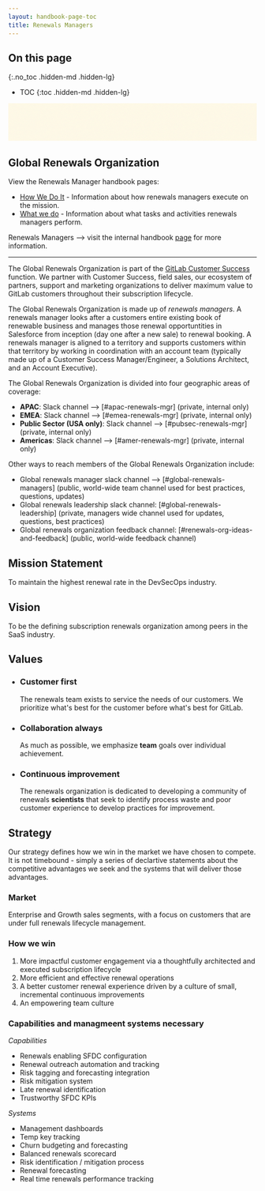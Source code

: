 ```yaml
---
layout: handbook-page-toc
title: Renewals Managers 
---
```


## On this page
{:.no_toc .hidden-md .hidden-lg}

- TOC
{:toc .hidden-md .hidden-lg}

![GitLab Renewals Organization](images/GitLab_GR_Handbookpage_Banner.gif)

Global Renewals Organization
---

View the Renewals Manager handbook pages:
- [How We Do It](https://about.gitlab.com/handbook/customer-success/renewals-managers/how) - Information about how renewals managers execute on the mission.
- [What we do](https://about.gitlab.com/handbook/customer-success/renewals-managers/what) - Information about what tasks and activities renewals managers perform.

Renewals Managers --> visit the internal handbook [page](https://internal-handbook.gitlab.io/handbook/sales/go-to-market/renewals/) for more information.

---
The Global Renewals Organization is part of the [GitLab Customer Success](https://about.gitlab.com/handbook/customer-success/) function. We partner with Customer Success, field sales, our ecosystem of partners, support and marketing organizations to deliver maximum value to GitLab customers throughout their subscription lifecycle.

The Global Renewals Organization is made up of *renewals managers*. A renewals manager looks after a customers entire existing book of renewable business and manages those renewal opportuntities in Salesforce from inception (day one after a new sale) to renewal booking. A renewals manager is aligned to a territory and supports customers within that territory by working in coordination with an account team (typically made up of a Customer Success Manager/Engineer, a Solutions Architect, and an Account Executive).

The Global Renewals Organization is divided into four geographic areas of coverage:

- **APAC**: Slack channel --> [#apac-renewals-mgr] (private, internal only) 
- **EMEA**: Slack channel --> [#emea-renewals-mgr] (private, internal only)
- **Public Sector (USA only)**: Slack channel --> [#pubsec-renewals-mgr] (private, internal only)
- **Americas**: Slack channel --> [#amer-renewals-mgr] (private, internal only)

Other ways to reach members of the Global Renewals Organization include: 

- Global renewals manager slack channel --> [#global-renewals-managers] (public, world-wide team channel used for best practices, questions, updates)
- Global renewals leadership slack channel: [#global-renewals-leadership] (private, managers wide channel used for updates, questions, best practices)
- Global renewals organization feedback channel: [#renewals-org-ideas-and-feedback] (public, world-wide feedback channel)


## Mission Statement

To maintain the highest renewal rate in the DevSecOps industry. 


## Vision 

To be the defining subscription renewals organization among peers in the SaaS industry. 


## Values

- ### Customer first
  The renewals team exists to service the needs of our customers. We prioritize what's best for the customer before what's best for GitLab. 
- ### Collaboration always
   As much as possible, we emphasize **team** goals over individual achievement. 
- ### Continuous improvement
   The renewals organization is dedicated to developing a community of renewals **scientists** that seek to identify process waste and poor customer experience to develop practices for improvement. 

## Strategy

Our strategy defines how we win in the market we have chosen to compete. It is not timebound - simply a series of declartive statements about the competitive advantages we seek and the systems that will deliver those advantages. 

### Market

 Enterprise and Growth sales segments, with a focus on customers that are under full renewals lifecycle management.

### How we win

1. More impactful customer engagement via a thoughtfully architected and executed subscription lifecycle
2. More efficient and effective renewal operations
3. A better customer renewal experience driven by a culture of small, incremental continuous improvements
4. An empowering team culture

### Capabilities and managmeent systems necessary

*Capabilities*

- Renewals enabling SFDC configuration
- Renewal outreach automation and tracking
- Risk tagging and forecasting integration 
- Risk mitigation system
- Late renewal identification
- Trustworthy SFDC KPIs

*Systems* 
- Management dashboards
- Temp key tracking
- Churn budgeting and forecasting
- Balanced renewals scorecard
- Risk identification / mitigation process
- Renewal forecasting
- Real time renewals performance tracking


